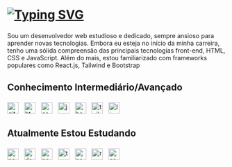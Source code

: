 <a href="https://git.io/typing-svg"><h1><img src="https://readme-typing-svg.demolab.com?font=Fira+Code&weight=600&size=26&pause=1000&color=B6BDD0&vCenter=true&random=false&width=435&lines=Ol%C3%A1!+Sou+o+Raul!+" alt="Typing SVG" /></h1></a>

###
<p align="left">Sou um desenvolvedor web estudioso e dedicado, sempre ansioso para aprender novas tecnologias. Embora eu esteja no início da minha carreira, tenho uma sólida compreensão das principais tecnologias front-end, HTML, CSS e JavaScript.  Além do mais, estou familiarizado com frameworks populares como React.js, Tailwind e Bootstrap</p>

###

<p align="left"></p>

###

<h2 align="left">Conhecimento Intermediário/Avançado</h2>

###

<div align="left">
  <img src="https://img.shields.io/badge/Git-F05032?logo=git&logoColor=white&style=for-the-badge" height="26" alt="git logo"  />
  <img width="5" />
  <img src="https://img.shields.io/badge/HTML5-E34F26?logo=html5&logoColor=white&style=for-the-badge" height="26" alt="html5 logo"  />
  <img width="5" />
  <img src="https://img.shields.io/badge/CSS3-1572B6?logo=css3&logoColor=white&style=for-the-badge" height="26" alt="css3 logo"  />
  <img width="5" />
  <img src="https://img.shields.io/badge/JavaScript-F7DF1E?logo=javascript&logoColor=black&style=for-the-badge" height="26" alt="javascript logo"  />
  <img width="5" />
  <img src="https://img.shields.io/badge/Bootstrap-7952B3?logo=bootstrap&logoColor=white&style=for-the-badge" height="26" alt="bootstrap logo"  />
  <img width="5" />
  <img src="https://img.shields.io/badge/Tailwind CSS-06B6D4?logo=tailwindcss&logoColor=black&style=for-the-badge" height="26" alt="tailwindcss logo"  />
  <img width="5" />
  <img src="https://img.shields.io/badge/Linux-FCC624?logo=linux&logoColor=black&style=for-the-badge" height="26" alt="linux logo"  />
</div>

###

<h2 align="left">Atualmente Estou Estudando</h2>

###

<div align="left">
  <img src="https://img.shields.io/badge/Next.js-000000?logo=nextdotjs&logoColor=white&style=for-the-badge" height="26" alt="nextjs logo"  />
  <img width="5" />
  <img src="https://img.shields.io/badge/Docker-2496ED?logo=docker&logoColor=white&style=for-the-badge" height="26" alt="docker logo"  />
  <img width="5" />
  <img src="https://img.shields.io/badge/PostgreSQL-4169E1?logo=postgresql&logoColor=white&style=for-the-badge" height="26" alt="postgresql logo"  />
  <img width="5" />
  <img src="https://img.shields.io/badge/TypeScript-3178C6?logo=typescript&logoColor=white&style=for-the-badge" height="26" alt="typescript logo"  />
  <img width="5" />
  <img src="https://img.shields.io/badge/Node.js-339933?logo=nodedotjs&logoColor=white&style=for-the-badge" height="26" alt="nodejs logo"  />
  <img width="5" />
  <img src="https://img.shields.io/badge/-ReactJs-61DAFB?logo=react&logoColor=white&style=for-the-badge" height="26" alt="reactjs logo"  />
  <img width="5" />
  <img src="https://img.shields.io/badge/C Sharp-239120?logo=csharp&logoColor=white&style=for-the-badge" height="26" alt="csharp logo"  />
</div>

###
